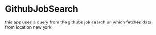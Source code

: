 # GithubJobSearch

this app uses a query from the githubs job search url which fetches data from location new york
